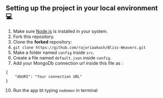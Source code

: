 ## Setting up the project in your local environment💻
1. Make sure [Node.js](https://nodejs.org/en/download/) is installed in your system.
2. Fork this repository.
3. Clone the **forked** repository:
5. `git clone https://github.com/rajoriaakash/Bliss-Weavers.git`
7. Make a folder named `config` inside `src`.
8. Create a file named `default.json` inside `config`.
9. Add your MongoDb connection url inside this file as : 
```
{
    "dbURI": "Your connection URL"
}
```
10. Run the app bt typing `nodemon` in terminal
